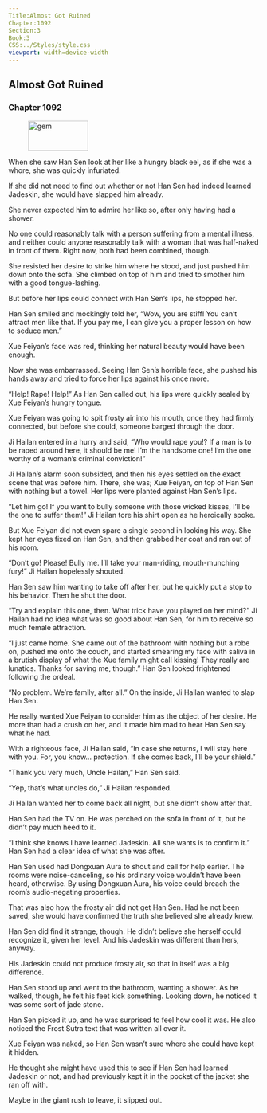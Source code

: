```yaml
---
Title:Almost Got Ruined 
Chapter:1092 
Section:3 
Book:3 
CSS:../Styles/style.css 
viewport: width=device-width
---
```

  
## Almost Got Ruined
### Chapter 1092
  
<figure>
	<img src="../Images/gem.gif" alt="gem" id="gem" width="120" height="60" />
</figure>
  

  
When she saw Han Sen look at her like a hungry black eel, as if she was a whore, she was quickly infuriated.

If she did not need to find out whether or not Han Sen had indeed learned Jadeskin, she would have slapped him already.

She never expected him to admire her like so, after only having had a shower.

No one could reasonably talk with a person suffering from a mental illness, and neither could anyone reasonably talk with a woman that was half-naked in front of them. Right now, both had been combined, though.

She resisted her desire to strike him where he stood, and just pushed him down onto the sofa. She climbed on top of him and tried to smother him with a good tongue-lashing.

But before her lips could connect with Han Sen’s lips, he stopped her.

Han Sen smiled and mockingly told her, “Wow, you are stiff! You can’t attract men like that. If you pay me, I can give you a proper lesson on how to seduce men.”

Xue Feiyan’s face was red, thinking her natural beauty would have been enough.

Now she was embarrassed. Seeing Han Sen’s horrible face, she pushed his hands away and tried to force her lips against his once more.

“Help! Rape! Help!” As Han Sen called out, his lips were quickly sealed by Xue Feiyan’s hungry tongue.

Xue Feiyan was going to spit frosty air into his mouth, once they had firmly connected, but before she could, someone barged through the door.

Ji Hailan entered in a hurry and said, “Who would rape you!? If a man is to be raped around here, it should be me! I’m the handsome one! I’m the one worthy of a woman’s criminal conviction!”

Ji Hailan’s alarm soon subsided, and then his eyes settled on the exact scene that was before him. There, she was; Xue Feiyan, on top of Han Sen with nothing but a towel. Her lips were planted against Han Sen’s lips.

“Let him go! If you want to bully someone with those wicked kisses, I’ll be the one to suffer them!” Ji Hailan tore his shirt open as he heroically spoke.

But Xue Feiyan did not even spare a single second in looking his way. She kept her eyes fixed on Han Sen, and then grabbed her coat and ran out of his room.

“Don’t go! Please! Bully me. I’ll take your man-riding, mouth-munching fury!” Ji Hailan hopelessly shouted.

Han Sen saw him wanting to take off after her, but he quickly put a stop to his behavior. Then he shut the door.

“Try and explain this one, then. What trick have you played on her mind?” Ji Hailan had no idea what was so good about Han Sen, for him to receive so much female attraction.

“I just came home. She came out of the bathroom with nothing but a robe on, pushed me onto the couch, and started smearing my face with saliva in a brutish display of what the Xue family might call kissing! They really are lunatics. Thanks for saving me, though.” Han Sen looked frightened following the ordeal.

“No problem. We’re family, after all.” On the inside, Ji Hailan wanted to slap Han Sen.

He really wanted Xue Feiyan to consider him as the object of her desire. He more than had a crush on her, and it made him mad to hear Han Sen say what he had.

With a righteous face, Ji Hailan said, “In case she returns, I will stay here with you. For, you know… protection. If she comes back, I’ll be your shield.”

“Thank you very much, Uncle Hailan,” Han Sen said.

“Yep, that’s what uncles do,” Ji Hailan responded.

Ji Hailan wanted her to come back all night, but she didn’t show after that.

Han Sen had the TV on. He was perched on the sofa in front of it, but he didn’t pay much heed to it.

“I think she knows I have learned Jadeskin. All she wants is to confirm it.” Han Sen had a clear idea of what she was after.

Han Sen used had Dongxuan Aura to shout and call for help earlier. The rooms were noise-canceling, so his ordinary voice wouldn’t have been heard, otherwise. By using Dongxuan Aura, his voice could breach the room’s audio-negating properties.

That was also how the frosty air did not get Han Sen. Had he not been saved, she would have confirmed the truth she believed she already knew.

Han Sen did find it strange, though. He didn’t believe she herself could recognize it, given her level. And his Jadeskin was different than hers, anyway.

His Jadeskin could not produce frosty air, so that in itself was a big difference.

Han Sen stood up and went to the bathroom, wanting a shower. As he walked, though, he felt his feet kick something. Looking down, he noticed it was some sort of jade stone.

Han Sen picked it up, and he was surprised to feel how cool it was. He also noticed the Frost Sutra text that was written all over it.

Xue Feiyan was naked, so Han Sen wasn’t sure where she could have kept it hidden.

He thought she might have used this to see if Han Sen had learned Jadeskin or not, and had previously kept it in the pocket of the jacket she ran off with.

Maybe in the giant rush to leave, it slipped out.